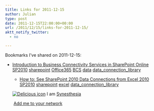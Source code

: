 ```yaml
---
title: Links for 2011-12-15
author: Julian
type: post
date: 2011-12-15T22:00:00+00:00
url: /2011/12/15/links-for-2011-12-15/
aktt_notify_twitter:
  - no

---
```

Bookmarks I&#8217;ve shared on 2011-12-15:

  * [Introduction to Business Connectivity Services in SharePoint Online][1] 
    [SP2010][2] [sharepoint][3] [Office365][4] [BCS][5] [data][6] [data\_connection\_library][7] </li> 
    
      * [How to: See SharePoint 2010 Data Connections from Excel 2010][8] 
        [SP2010][2] [sharepoint][3] [excel][9] [data\_connection\_library][7] </li> </ul> 
        
        <p class="deliciouslink">
          <a href="http://del.icio.us/synesthesia" title="See all my bookmarks on del.icio.us"><img src="https://www.synesthesia.co.uk/images/deliciousicon.jpg" alt="Delicious icon" /></a>&nbsp;I am <a href="http://del.icio.us/synesthesia" title="See all my bookmarks on del.icio.us">Synesthesia</a>
        </p>
        
        <p class="deliciouslink">
          <a href="http://del.icio.us/network?add=synesthesia" title="Add me to your del.icio.us network"><img src="https://www.synesthesia.co.uk/images/add.gif" alt="" /></a>&nbsp;<a href="http://del.icio.us/network?add=synesthesia" title="Add me to your del.icio.us network">Add me to your network</a>
        </p>

 [1]: http://msdn.microsoft.com/en-us/library/hh412217.aspx
 [2]: http://www.delicious.com/synesthesia/SP2010
 [3]: http://www.delicious.com/synesthesia/sharepoint
 [4]: http://www.delicious.com/synesthesia/Office365
 [5]: http://www.delicious.com/synesthesia/BCS
 [6]: http://www.delicious.com/synesthesia/data
 [7]: http://www.delicious.com/synesthesia/data_connection_library
 [8]: http://blogs.msdn.com/b/davidlean/archive/2010/11/15/how-to-see-sharepoint-2010-data-connections-from-excel-2010.aspx
 [9]: http://www.delicious.com/synesthesia/excel